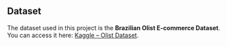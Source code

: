 ## Dataset

The dataset used in this project is the **Brazilian Olist E-commerce Dataset**.  
You can access it here: [Kaggle – Olist Dataset](https://www.kaggle.com/datasets/olistbr/brazilian-ecommerce).
